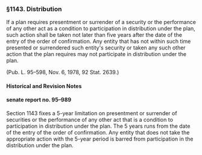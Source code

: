 ### §1143. Distribution ###

If a plan requires presentment or surrender of a security or the performance of any other act as a condition to participation in distribution under the plan, such action shall be taken not later than five years after the date of the entry of the order of confirmation. Any entity that has not within such time presented or surrendered such entity's security or taken any such other action that the plan requires may not participate in distribution under the plan.

(Pub. L. 95–598, Nov. 6, 1978, 92 Stat. 2639.)

#### Historical and Revision Notes ####

#### senate report no. 95–989 ####

Section 1143 fixes a 5-year limitation on presentment or surrender of securities or the performance of any other act that is a condition to participation in distribution under the plan. The 5 years runs from the date of the entry of the order of confirmation. Any entity that does not take the appropriate action with the 5-year period is barred from participation in the distribution under the plan.